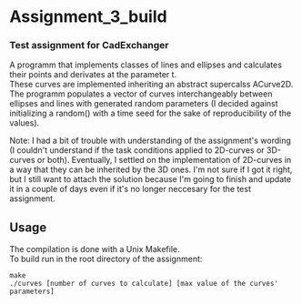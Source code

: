 # Assignment_3_build
### Test assignment for CadExchanger

A programm that implements classes of lines and ellipses and calculates their points and derivates at the parameter t.  
These curves are implemented inheriting an abstract supercalss ACurve2D. 
The programm populates a vector of curves interchangeably between ellipses and lines with generated random parameters (I decided against initializing a random() with a time seed for the sake of reproducibility of the values).

Note: I had a bit of trouble with understanding of the assignment's wording (I couldn't understand if the task conditions applied to 2D-curves or 3D-curves or both). Eventually, I settled on the implementation of 2D-curves in a way that they can be inherited by the 3D ones. I'm not sure if I got it right, but I still want to attach the solution because I'm going to finish and update it in a couple of days even if it's no longer neccesary for the test assignment. 

## Usage
The compilation is done with a Unix Makefile.  
To build run in the root directory of the assignment: 
```
make
./curves [number of curves to calculate] [max value of the curves' parameters]
```

